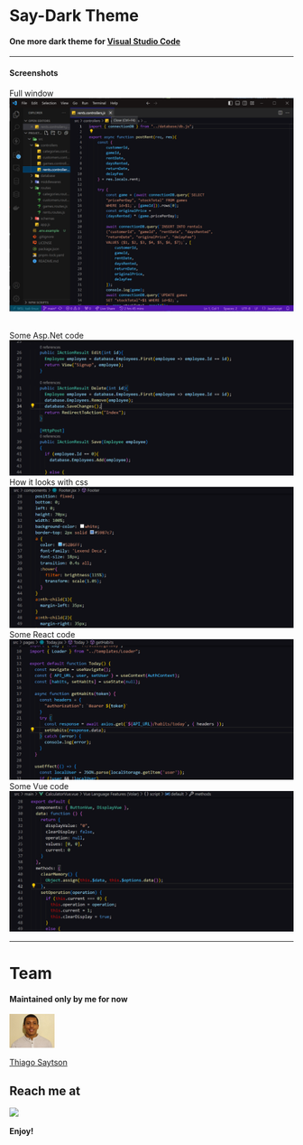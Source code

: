 # Say-Dark Theme

#### One more dark theme for <a href="http://code.visualstudio.com/">Visual Studio Code</a>

<hr>

#### Screenshots
<span>Full window</span>
<img src="./images/Full window.png">

<br>
<span>Some Asp.Net code</span>
<img src="./images/aspnet.png">

<br>
<span>How it looks with css</span>
<img src="./images/css.png">

<br>
<span>Some React code</span>
<img src="./images/React.png">

<br>
<span>Some Vue code</span>
<img src="./images/vue.png">
<hr>

# Team
#### Maintained only by me for now

<a href="https://tsaytson.github.io">
  <img src="./images/me.jpg" width="80px">
  <p>Thiago Saytson</p>
</a>

## Reach me at
<a href="https://www.linkedin.com/in/thiago-saytson/">
<img src="https://img.shields.io/badge/LinkedIn-0077B5?style=for-the-badge&logo=linkedin&logoColor=white">
</a>

**Enjoy!**
